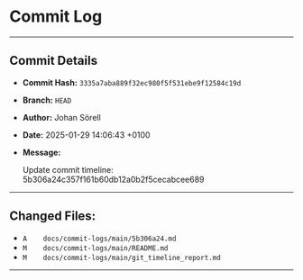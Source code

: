 # Commit Log

---

## Commit Details

- **Commit Hash:**   `3335a7aba889f32ec980f5f531ebe9f12584c19d`
- **Branch:**        `HEAD`
- **Author:**        Johan Sörell
- **Date:**          2025-01-29 14:06:43 +0100
- **Message:**

  Update commit timeline: 5b306a24c357f161b60db12a0b2f5cecabcee689

---

## Changed Files:

- `A	docs/commit-logs/main/5b306a24.md`
- `M	docs/commit-logs/main/README.md`
- `M	docs/commit-logs/main/git_timeline_report.md`

---
